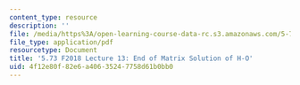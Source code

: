 ```yaml
---
content_type: resource
description: ''
file: /media/https%3A/open-learning-course-data-rc.s3.amazonaws.com/5-73-quantum-mechanics-i-fall-2018/4f12e80f82e6a40635247758d61b0bb0_MIT5_73F18_Lec13.pdf
file_type: application/pdf
resourcetype: Document
title: '5.73 F2018 Lecture 13: End of Matrix Solution of H-O'
uid: 4f12e80f-82e6-a406-3524-7758d61b0bb0
---
```

